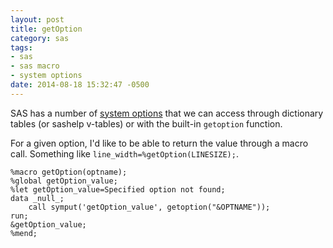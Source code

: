 ```yaml
---
layout: post
title: getOption
category: sas
tags:
- sas
- sas macro
- system options
date: 2014-08-18 15:32:47 -0500
---
```


SAS has a number of [system options](http://support.sas.com/documentation/cdl/en/lrdict/64316/HTML/default/viewer.htm#a000103941.htm) that we can access through dictionary tables (or sashelp v-tables) or with the built-in `getoption` function.

<!--more-->

For a given option, I'd like to be able to return the value through a macro call. Something like `line_width=%getOption(LINESIZE);`.

```
%macro getOption(optname);
%global getOption_value;
%let getOption_value=Specified option not found;
data _null_;
	call symput('getOption_value', getoption("&OPTNAME"));
run;
&getOption_value;
%mend;
```
